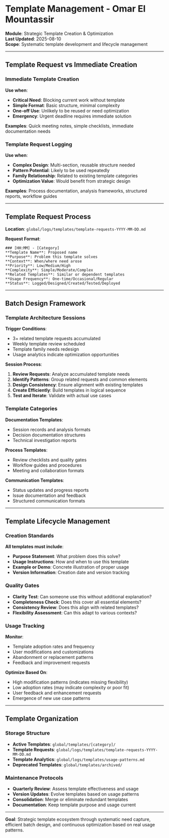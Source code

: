# Template Management - Omar El Mountassir

**Module**: Strategic Template Creation & Optimization  
**Last Updated**: 2025-08-10  
**Scope**: Systematic template development and lifecycle management  

---

## Template Request vs Immediate Creation

### Immediate Template Creation

**Use when**:
- **Critical Need**: Blocking current work without template
- **Simple Format**: Basic structure, minimal complexity  
- **One-off Use**: Unlikely to be reused or need optimization
- **Emergency**: Urgent deadline requires immediate solution

**Examples**: Quick meeting notes, simple checklists, immediate documentation needs

### Template Request Logging

**Use when**:
- **Complex Design**: Multi-section, reusable structure needed
- **Pattern Potential**: Likely to be used repeatedly  
- **Family Relationship**: Related to existing template categories
- **Optimization Value**: Would benefit from strategic design

**Examples**: Process documentation, analysis frameworks, structured reports, workflow guides

---

## Template Request Process

**Location**: `global/logs/templates/template-requests-YYYY-MM-DD.md`

**Request Format**:
```
### [HH:MM] - [Category]
**Template Name**: Proposed name
**Purpose**: Problem this template solves
**Context**: When/where need arose
**Priority**: Low/Medium/High
**Complexity**: Simple/Moderate/Complex
**Related Templates**: Similar or dependent templates
**Usage Frequency**: One-time/Occasional/Regular
**Status**: Logged/Designed/Created/Tested/Deployed
```

---

## Batch Design Framework

### Template Architecture Sessions

**Trigger Conditions**:
- 3+ related template requests accumulated
- Weekly template review scheduled
- Template family needs redesign
- Usage analytics indicate optimization opportunities

**Session Process**:
1. **Review Requests**: Analyze accumulated template needs
2. **Identify Patterns**: Group related requests and common elements
3. **Design Consistency**: Ensure alignment with existing templates
4. **Create Efficiently**: Build templates in logical sequence
5. **Test and Iterate**: Validate with actual use cases

### Template Categories

**Documentation Templates**:
- Session records and analysis formats
- Decision documentation structures  
- Technical investigation reports

**Process Templates**:
- Review checklists and quality gates
- Workflow guides and procedures
- Meeting and collaboration formats

**Communication Templates**:
- Status updates and progress reports
- Issue documentation and feedback
- Structured communication formats

---

## Template Lifecycle Management

### Creation Standards

**All templates must include**:
- **Purpose Statement**: What problem does this solve?
- **Usage Instructions**: How and when to use this template
- **Example or Demo**: Concrete illustration of proper usage
- **Version Information**: Creation date and version tracking

### Quality Gates

- **Clarity Test**: Can someone use this without additional explanation?
- **Completeness Check**: Does this cover all essential elements?
- **Consistency Review**: Does this align with related templates?
- **Flexibility Assessment**: Can this adapt to various contexts?

### Usage Tracking

**Monitor**:
- Template adoption rates and frequency
- User modifications and customizations
- Abandonment or replacement patterns
- Feedback and improvement requests

**Optimize Based On**:
- High modification patterns (indicates missing flexibility)
- Low adoption rates (may indicate complexity or poor fit)  
- User feedback and enhancement requests
- Emergence of new use case patterns

---

## Template Organization

### Storage Structure

- **Active Templates**: `global/templates/[category]/`
- **Template Requests**: `global/logs/templates/template-requests-YYYY-MM-DD.md`
- **Template Analytics**: `global/logs/templates/usage-patterns.md`
- **Deprecated Templates**: `global/templates/archived/`

### Maintenance Protocols

- **Quarterly Review**: Assess template effectiveness and usage
- **Version Updates**: Evolve templates based on usage patterns
- **Consolidation**: Merge or eliminate redundant templates
- **Documentation**: Keep template purpose and usage current

---

**Goal**: Strategic template ecosystem through systematic need capture, efficient batch design, and continuous optimization based on real usage patterns.